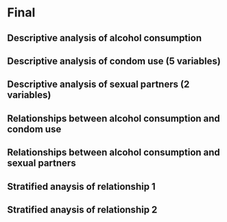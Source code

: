 # Final
## Descriptive analysis of alcohol consumption
## Descriptive analysis of condom use (5 variables)
## Descriptive analysis of sexual partners (2 variables)
## Relationships between alcohol consumption and condom use
## Relationships between alcohol consumption and sexual partners
## Stratified anaysis of relationship 1
## Stratified anaysis of relationship 2
